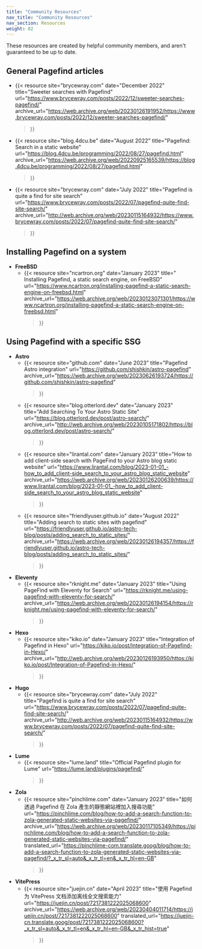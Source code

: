 ```yaml
---
title: "Community Resources"
nav_title: "Community Resources"
nav_section: Resources
weight: 82
---
```


These resources are created by helpful community members, and aren't guaranteed to be up to date.

## General Pagefind articles

  - {{< 
        resource
        site="brycewray.com"
        date="December 2022"
        title="Sweeter searches with Pagefind"
        url="https://www.brycewray.com/posts/2022/12/sweeter-searches-pagefind/"
        archive_url="https://web.archive.org/web/20230126191952/https://www.brycewray.com/posts/2022/12/sweeter-searches-pagefind/"
    >}}
  - {{< 
        resource
        site="blog.4dcu.be"
        date="August 2022"
        title="Pagefind: Search in a static website"
        url="https://blog.4dcu.be/programming/2022/08/27/pagefind.html"
        archive_url="https://web.archive.org/web/20220925165539/https://blog.4dcu.be/programming/2022/08/27/pagefind.html"
    >}}
  - {{< 
        resource
        site="brycewray.com"
        date="July 2022"
        title="Pagefind is quite a find for site search"
        url="https://www.brycewray.com/posts/2022/07/pagefind-quite-find-site-search/"
        archive_url="http://web.archive.org/web/20230115164932/https://www.brycewray.com/posts/2022/07/pagefind-quite-find-site-search/"
    >}}


## Installing Pagefind on a system

- **FreeBSD**
  - {{< 
        resource
        site="ncartron.org"
        date="January 2023"
        title=" Installing Pagefind, a static search engine, on FreeBSD"
        url="https://www.ncartron.org/installing-pagefind-a-static-search-engine-on-freebsd.html"
        archive_url="https://web.archive.org/web/20230123071301/https://www.ncartron.org/installing-pagefind-a-static-search-engine-on-freebsd.html"
    >}}

## Using Pagefind with a specific SSG

- **Astro**
  - {{< 
        resource
        site="github.com"
        date="June 2023"
        title="Pagefind Astro integration"
        url="https://github.com/shishkin/astro-pagefind"
        archive_url="https://web.archive.org/web/20230626193724/https://github.com/shishkin/astro-pagefind"
    >}}
  - {{< 
        resource
        site="blog.otterlord.dev"
        date="January 2023"
        title="Add Searching To Your Astro Static Site"
        url="https://blog.otterlord.dev/post/astro-search/"
        archive_url="http://web.archive.org/web/20230105171802/https://blog.otterlord.dev/post/astro-search/"
    >}}
  - {{< 
        resource
        site="lirantal.com"
        date="January 2023"
        title="How to add client-side search with PageFind to your Astro blog static website"
        url="https://www.lirantal.com/blog/2023-01-01_-how_to_add_client-side_search_to_your_astro_blog_static_website"
        archive_url="https://web.archive.org/web/20230126200639/https://www.lirantal.com/blog/2023-01-01_-how_to_add_client-side_search_to_your_astro_blog_static_website"
    >}}
  - {{< 
        resource
        site="friendlyuser.github.io"
        date="August 2022"
        title="Adding search to static sites with pagefind"
        url="https://friendlyuser.github.io/astro-tech-blog/posts/adding_search_to_static_sites/"
        archive_url="https://web.archive.org/web/20230126194357/https://friendlyuser.github.io/astro-tech-blog/posts/adding_search_to_static_sites/"
    >}}
- **Eleventy**
  - {{< 
        resource
        site="rknight.me"
        date="January 2023"
        title="Using PageFind with Eleventy for Search"
        url="https://rknight.me/using-pagefind-with-eleventy-for-search/"
        archive_url="https://web.archive.org/web/20230126194154/https://rknight.me/using-pagefind-with-eleventy-for-search/"
    >}}
- **Hexo**
  - {{< 
        resource
        site="kiko.io"
        date="January 2023"
        title="Integration of Pagefind in Hexo"
        url="https://kiko.io/post/Integration-of-Pagefind-in-Hexo/"
        archive_url="http://web.archive.org/web/20230126193950/https://kiko.io/post/Integration-of-Pagefind-in-Hexo/"
    >}}
- **Hugo**
  - {{< 
        resource
        site="brycewray.com"
        date="July 2022"
        title="Pagefind is quite a find for site search"
        url="https://www.brycewray.com/posts/2022/07/pagefind-quite-find-site-search/"
        archive_url="http://web.archive.org/web/20230115164932/https://www.brycewray.com/posts/2022/07/pagefind-quite-find-site-search/"
    >}}
- **Lume**
  - {{< 
        resource
        site="lume.land"
        title="Official Pagefind plugin for Lume"
        url="https://lume.land/plugins/pagefind/"
    >}}
- **Zola**
  - {{< 
        resource
        site="pinchlime.com"
        date="January 2023"
        title="如何透過 Pagefind 在 Zola 產生的靜態網站裡加入搜尋功能"
        url="https://pinchlime.com/blog/how-to-add-a-search-function-to-zola-generated-static-websites-via-pagefind/"
        archive_url="https://web.archive.org/web/20230117105349/https://pinchlime.com/blog/how-to-add-a-search-function-to-zola-generated-static-websites-via-pagefind/"
        translated_url="https://pinchlime-com.translate.goog/blog/how-to-add-a-search-function-to-zola-generated-static-websites-via-pagefind/?_x_tr_sl=auto&_x_tr_tl=en&_x_tr_hl=en-GB"
    >}}
- **VitePress**
  - {{< 
        resource
        site="juejin.cn"
        date="April 2023"
        title="使用 Pagefind 为 VitePress 文档添加离线全文搜索能力"
        url="https://juejin.cn/post/7217381222025068600"
        archive_url="https://web.archive.org/web/20230404011714/https://juejin.cn/post/7217381222025068600"
        translated_url="https://juejin-cn.translate.goog/post/7217381222025068600?_x_tr_sl=auto&_x_tr_tl=en&_x_tr_hl=en-GB&_x_tr_hist=true"
    >}}
